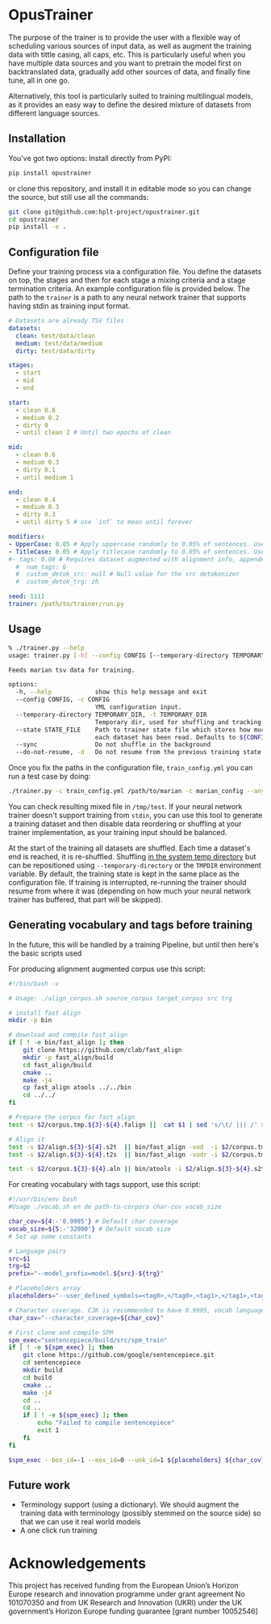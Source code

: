 # OpusTrainer
The purpose of the trainer is to provide the user with a flexible way of scheduling various sources of input data, as well as augment the training data with tittle casing, all caps, etc. This is particularly useful when you have multiple data sources and you want to pretrain the model first on backtranslated data, gradually add other sources of data, and finally fine tune, all in one go.

Alternatively, this tool is particularly suited to training multilingual models, as it provides an easy way to define the desired mixture of datasets from different language sources.

## Installation
You've got two options: Install directly from PyPI:

```sh
pip install opustrainer
```

or clone this repository, and install it in editable mode so you can change the source, but still use all the commands:

```sh
git clone git@github.com:hplt-project/opustrainer.git
cd opustrainer
pip install -e .
```

## Configuration file
Define your training process via a configuration file. You define the datasets on top, the stages and then for each stage a mixing criteria and a stage termination criteria. An example configuration file is provided below. The path to the `trainer` is a path to any neural network trainer that supports having stdin as training input format.
```yml
# Datasets are already TSV files
datasets:
  clean: test/data/clean
  medium: test/data/medium
  dirty: test/data/dirty

stages:
  - start
  - mid
  - end

start:
  - clean 0.8
  - medium 0.2
  - dirty 0
  - until clean 2 # Until two epochs of clean

mid:
  - clean 0.6
  - medium 0.3
  - dirty 0.1
  - until medium 1

end:
  - clean 0.4
  - medium 0.3
  - dirty 0.3
  - until dirty 5 # use `inf` to mean until forever

modifiers:
- UpperCase: 0.05 # Apply uppercase randomly to 0.05% of sentences. Use 0 to disable
- TitleCase: 0.05 # Apply titlecase randomly to 0.05% of sentences. Use 0 to disable
#- tags: 0.08 # Requires dataset augmented with alignment info, appended to the
  #  num_tags: 6
  #  custom_detok_src: null # Null value for the src detokenizer
  #  custom_detok_trg: zh

seed: 1111
trainer: /path/to/trainer/run.py
```

## Usage
```bash
% ./trainer.py --help
usage: trainer.py [-h] --config CONFIG [--temporary-directory TEMPORARY_DIR] [--state STATE_FILE] [--do-not-resume] [--sync] [trainer-command [arguments]]

Feeds marian tsv data for training.

options:
  -h, --help            show this help message and exit
  --config CONFIG, -c CONFIG
                        YML configuration input.
  --temporary-directory TEMPORARY_DIR, -t TEMPORARY_DIR
                        Temporary dir, used for shuffling and tracking state
  --state STATE_FILE    Path to trainer state file which stores how much of
                        each dataset has been read. Defaults to ${CONFIG}.state
  --sync                Do not shuffle in the background
  --do-not-resume, -d   Do not resume from the previous training state
```
Once you fix the paths in the configuration file, `train_config.yml` you can run a test case by doing:
```bash
./trainer.py -c train_config.yml /path/to/marian -c marian_config --any --other --flags
```
You can check resulting mixed file in `/tmp/test`. If your neural network trainer doesn't support training from `stdin`, you can use this tool to generate a training dataset and then disable data reordering or shuffling at your trainer implementation, as your training input should be balanced.

At the start of the training all datasets are shuffled. Each time a dataset's end is reached, it is re-shuffled. Shuffling [in the system temp directory](https://docs.python.org/3.11/library/tempfile.html#tempfile.gettempdir) but can be repositioned using `--temporary-directory` or the `TMPDIR` environment variable. By default, the training state is kept in the same place as the configuration file. If training is interrupted, re-running the trainer should resume from where it was (depending on how much your neural network trainer has buffered, that part will be skipped).

## Generating vocabulary and tags before training
In the future, this will be handled by a training Pipeline, but until then here's the basic scripts used

For producing alignment augmented corpus use this script:
```bash
#!/bin/bash -v

# Usage: ./align_corpus.sh source_corpus target_corpus src trg

# install fast align
mkdir -p bin

# download and compile fast_align
if [ ! -e bin/fast_align ]; then
    git clone https://github.com/clab/fast_align
    mkdir -p fast_align/build
    cd fast_align/build
    cmake ..
    make -j4
    cp fast_align atools ../../bin
    cd ../../
fi

# Prepare the corpus for fast align
test -s $2/corpus.tmp.${3}-${4}.falign ||  cat $1 | sed 's/\t/ ||| /' > $2/corpus.tmp.${3}-${4}.falign

# Align it
test -s $2/align.${3}-${4}.s2t  || bin/fast_align -vod  -i $2/corpus.tmp.${3}-${4}.falign > $2/align.${3}-${4}.s2t
test -s $2/align.${3}-${4}.t2s  || bin/fast_align -vodr -i $2/corpus.tmp.${3}-${4}.falign > $2/align.${3}-${4}.t2s

test -s $2/corpus.${3}-${4}.aln || bin/atools -i $2/align.${3}-${4}.s2t -j $2/align.${3}-${4}.t2s -c grow-diag-final-and > $2/corpus.${3}-${4}.aln
```

For creating vocabulary with tags support, use this script:
```bash
#!/usr/bin/env bash
#Usage ./vocab.sh en de path-to-corpora char-cov vocab_size

char_cov=${4:-'0.9995'} # Default char coverage
vocab_size=${5:-'32000'} # Default vocab size
# Set up some constants

# Language pairs
src=$1
trg=$2
prefix="--model_prefix=model.${src}-${trg}"

# Placeholders array
placeholders="--user_defined_symbols=<tag0>,</tag0>,<tag1>,</tag1>,<tag2>,</tag2>,<tag3>,</tag3>,<tag4>,</tag4>,<tag5>,</tag5>"

# Character coverage. CJK is recommended to have 0.9995, vocab languages proabbly you want 1.
char_cov="--character_coverage=${char_cov}"

# First clone and compile SPM
spm_exec="sentencepiece/build/src/spm_train"
if [ ! -e ${spm_exec} ]; then
    git clone https://github.com/google/sentencepiece.git
    cd sentencepiece
    mkdir build
    cd build
    cmake ..
    make -j4
    cd ..
    cd ..
    if [ ! -e ${spm_exec} ]; then
        echo "Failed to compile sentencepiece"
        exit 1
    fi
fi

$spm_exec --bos_id=-1 --eos_id=0 --unk_id=1 ${placeholders} ${char_cov} ${prefix} --vocab_size=${vocab_size} --input=${3} --input_sentence_size=20000000 --byte_fallback #--input_format=tsv seems broken
```

## Future work

- Terminology support (using a dictionary). We should augment the training data with terminology (possibly stemmed on the source side) so that we can use it real world models
- A one click run training

# Acknowledgements

This project has received funding from the European Union’s Horizon Europe research and innovation programme under grant agreement No 101070350 and from UK Research and Innovation (UKRI) under the UK government’s Horizon Europe funding guarantee [grant number 10052546]